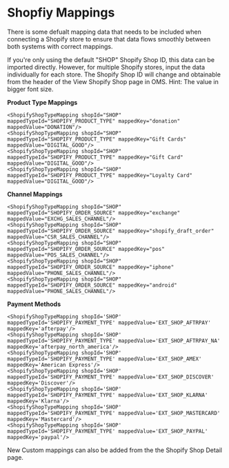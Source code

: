 # Shopfiy Mappings

There is some defualt mapping data that needs to be included when connecting a Shopify store to ensure that data flows smoothly between both systems with correct mappings.

If you're only using the default "SHOP" Shopify Shop ID, this data can be imported directly. However, for multiple Shopify stores, input the data individually for each store. The Shopify Shop ID will change and obtainable from the header of the View Shopify Shop page in OMS. Hint: The value in bigger font size.

**Product Type Mappings**
```
<ShopifyShopTypeMapping shopId="SHOP" mappedTypeId="SHOPIFY_PRODUCT_TYPE" mappedKey="donation" mappedValue="DONATION"/>
<ShopifyShopTypeMapping shopId="SHOP" mappedTypeId="SHOPIFY_PRODUCT_TYPE" mappedKey="Gift Cards" mappedValue="DIGITAL_GOOD"/>
<ShopifyShopTypeMapping shopId="SHOP" mappedTypeId="SHOPIFY_PRODUCT_TYPE" mappedKey="Gift Card" mappedValue="DIGITAL_GOOD"/>
<ShopifyShopTypeMapping shopId="SHOP" mappedTypeId="SHOPIFY_PRODUCT_TYPE" mappedKey="Loyalty Card" mappedValue="DIGITAL_GOOD"/>
```

**Channel Mappings**
```
<ShopifyShopTypeMapping shopId="SHOP" mappedTypeId="SHOPIFY_ORDER_SOURCE" mappedKey="exchange" mappedValue="EXCHG_SALES_CHANNEL"/>
<ShopifyShopTypeMapping shopId="SHOP" mappedTypeId="SHOPIFY_ORDER_SOURCE" mappedKey="shopify_draft_order" mappedValue="CSR_SALES_CHANNEL"/>
<ShopifyShopTypeMapping shopId="SHOP" mappedTypeId="SHOPIFY_ORDER_SOURCE" mappedKey="pos" mappedValue="POS_SALES_CHANNEL"/>
<ShopifyShopTypeMapping shopId="SHOP" mappedTypeId="SHOPIFY_ORDER_SOURCE" mappedKey="iphone" mappedValue="PHONE_SALES_CHANNEL"/>
<ShopifyShopTypeMapping shopId="SHOP" mappedTypeId="SHOPIFY_ORDER_SOURCE" mappedKey="android" mappedValue="PHONE_SALES_CHANNEL"/>
```

**Payment Methods**
```
<ShopifyShopTypeMapping shopId='SHOP' mappedTypeId='SHOPIFY_PAYMENT_TYPE' mappedValue='EXT_SHOP_AFTRPAY' mappedKey='afterpay'/>
<ShopifyShopTypeMapping shopId='SHOP' mappedTypeId='SHOPIFY_PAYMENT_TYPE' mappedValue='EXT_SHOP_AFTRPAY_NA' mappedKey='afterpay_north_america'/>
<ShopifyShopTypeMapping shopId='SHOP' mappedTypeId='SHOPIFY_PAYMENT_TYPE' mappedValue='EXT_SHOP_AMEX' mappedKey='American Express'/>
<ShopifyShopTypeMapping shopId='SHOP' mappedTypeId='SHOPIFY_PAYMENT_TYPE' mappedValue='EXT_SHOP_DISCOVER' mappedKey='Discover'/>
<ShopifyShopTypeMapping shopId='SHOP' mappedTypeId='SHOPIFY_PAYMENT_TYPE' mappedValue='EXT_SHOP_KLARNA' mappedKey='Klarna'/>
<ShopifyShopTypeMapping shopId='SHOP' mappedTypeId='SHOPIFY_PAYMENT_TYPE' mappedValue='EXT_SHOP_MASTERCARD' mappedKey='Mastercard'/>
<ShopifyShopTypeMapping shopId='SHOP' mappedTypeId='SHOPIFY_PAYMENT_TYPE' mappedValue='EXT_SHOP_PAYPAL' mappedKey='paypal'/>
```

New Custom mappings can also be added from the the Shopify Shop Detail page.